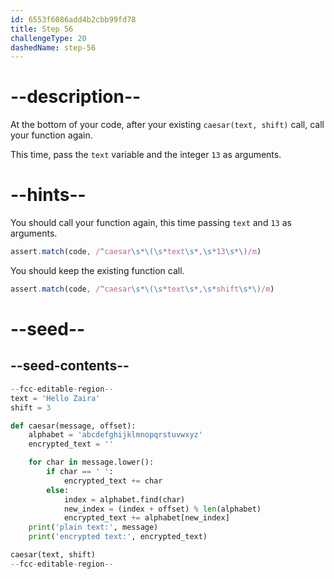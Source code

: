 ```yaml
---
id: 6553f6086add4b2cbb99fd78
title: Step 56
challengeType: 20
dashedName: step-56
---
```


# --description--

At the bottom of your code, after your existing `caesar(text, shift)` call, call your function again.

This time, pass the `text` variable and the integer `13` as arguments.

# --hints--

You should call your function again, this time passing `text` and `13` as arguments.

```js
assert.match(code, /^caesar\s*\(\s*text\s*,\s*13\s*\)/m)
```

You should keep the existing function call.

```js
assert.match(code, /^caesar\s*\(\s*text\s*,\s*shift\s*\)/m)
```

# --seed--

## --seed-contents--

```py
--fcc-editable-region--
text = 'Hello Zaira'
shift = 3

def caesar(message, offset):
    alphabet = 'abcdefghijklmnopqrstuvwxyz'
    encrypted_text = ''

    for char in message.lower():
        if char == ' ':
            encrypted_text += char
        else:
            index = alphabet.find(char)
            new_index = (index + offset) % len(alphabet)
            encrypted_text += alphabet[new_index]
    print('plain text:', message)
    print('encrypted text:', encrypted_text)

caesar(text, shift)
--fcc-editable-region--
```
